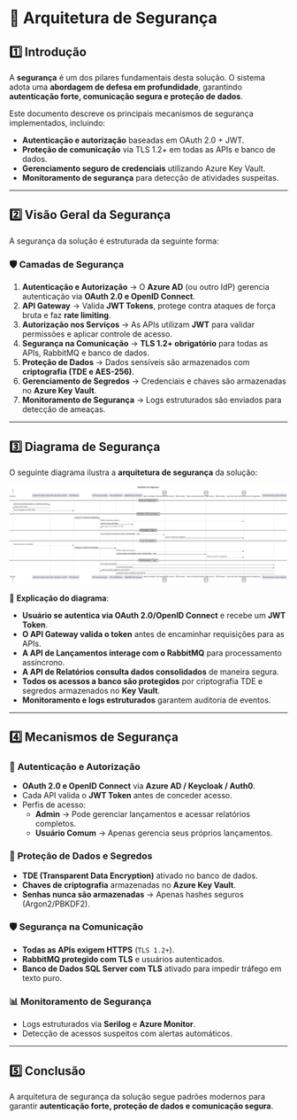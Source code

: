 
# 🔐 Arquitetura de Segurança

## 1️⃣ Introdução
A **segurança** é um dos pilares fundamentais desta solução. O sistema adota uma **abordagem de defesa em profundidade**, garantindo **autenticação forte, comunicação segura e proteção de dados**.

Este documento descreve os principais mecanismos de segurança implementados, incluindo:
- **Autenticação e autorização** baseadas em OAuth 2.0 + JWT.
- **Proteção de comunicação** via TLS 1.2+ em todas as APIs e banco de dados.
- **Gerenciamento seguro de credenciais** utilizando Azure Key Vault.
- **Monitoramento de segurança** para detecção de atividades suspeitas.

---

## 2️⃣ Visão Geral da Segurança

A segurança da solução é estruturada da seguinte forma:

### 🛡 **Camadas de Segurança**
1. **Autenticação e Autorização** → O **Azure AD** (ou outro IdP) gerencia autenticação via **OAuth 2.0 e OpenID Connect**.
2. **API Gateway** → Valida **JWT Tokens**, protege contra ataques de força bruta e faz **rate limiting**.
3. **Autorização nos Serviços** → As APIs utilizam **JWT** para validar permissões e aplicar controle de acesso.
4. **Segurança na Comunicação** → **TLS 1.2+ obrigatório** para todas as APIs, RabbitMQ e banco de dados.
5. **Proteção de Dados** → Dados sensíveis são armazenados com **criptografia (TDE e AES-256)**.
6. **Gerenciamento de Segredos** → Credenciais e chaves são armazenadas no **Azure Key Vault**.
7. **Monitoramento de Segurança** → Logs estruturados são enviados para detecção de ameaças.

---

## 3️⃣ Diagrama de Segurança

O seguinte diagrama ilustra a **arquitetura de segurança** da solução:

![Diagrama de Segurança](../images/diagrama-de-seguranca.png)

🔹 **Explicação do diagrama**:
- **Usuário se autentica via OAuth 2.0/OpenID Connect** e recebe um **JWT Token**.
- **O API Gateway valida o token** antes de encaminhar requisições para as APIs.
- **A API de Lançamentos interage com o RabbitMQ** para processamento assíncrono.
- **A API de Relatórios consulta dados consolidados** de maneira segura.
- **Todos os acessos a banco são protegidos** por criptografia TDE e segredos armazenados no **Key Vault**.
- **Monitoramento e logs estruturados** garantem auditoria de eventos.

---

## 4️⃣ Mecanismos de Segurança

### 🔑 **Autenticação e Autorização**
- **OAuth 2.0 e OpenID Connect** via **Azure AD / Keycloak / Auth0**.
- Cada API valida o **JWT Token** antes de conceder acesso.
- Perfis de acesso:
  - **Admin** → Pode gerenciar lançamentos e acessar relatórios completos.
  - **Usuário Comum** → Apenas gerencia seus próprios lançamentos.

### 🔐 **Proteção de Dados e Segredos**
- **TDE (Transparent Data Encryption)** ativado no banco de dados.
- **Chaves de criptografia** armazenadas no **Azure Key Vault**.
- **Senhas nunca são armazenadas** → Apenas hashes seguros (Argon2/PBKDF2).

### 🛡 **Segurança na Comunicação**
- **Todas as APIs exigem HTTPS** (`TLS 1.2+`).
- **RabbitMQ protegido com TLS** e usuários autenticados.
- **Banco de Dados SQL Server com TLS** ativado para impedir tráfego em texto puro.

### 📊 **Monitoramento de Segurança**
- Logs estruturados via **Serilog** e **Azure Monitor**.
- Detecção de acessos suspeitos com alertas automáticos.

---

## 5️⃣ Conclusão
A arquitetura de segurança da solução segue padrões modernos para garantir **autenticação forte, proteção de dados e comunicação segura**.
